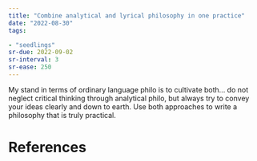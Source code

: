 ```yaml
---
title: "Combine analytical and lyrical philosophy in one practice"
date: "2022-08-30"
tags:

- "seedlings"
sr-due: 2022-09-02
sr-interval: 3
sr-ease: 250
---
```


My stand in terms of ordinary language philo is to cultivate both... do not neglect critical thinking through analytical philo, but always try to convey your ideas clearly and down to earth. Use both approaches to write a philosophy that is truly practical.

# References
